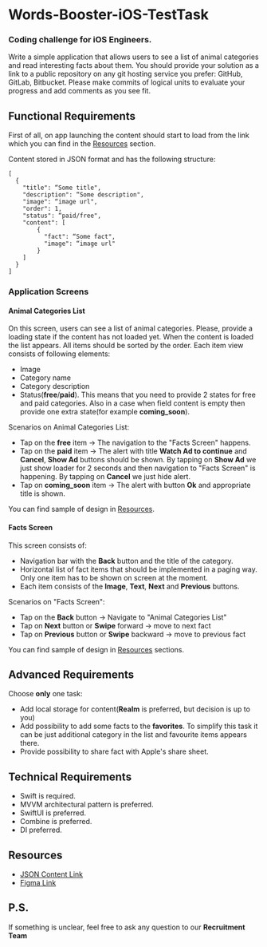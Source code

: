 # Words-Booster-iOS-TestTask
### Coding challenge for iOS Engineers.

Write a simple application that allows users to see a list of animal categories and read interesting facts about them. You should provide your solution as a link to a public repository on any git hosting service you prefer: GitHub, GitLab, Bitbucket. Please make commits of logical units to evaluate your progress and add comments as you see fit.

## Functional Requirements

First of all, on app launching the content should start to load from the link which you can find in the [Resources](#resources) section.

Content stored in JSON format and has the following structure:
```
[
  {
    "title": “Some title",
    "description": “Some description",
    "image": “image url",
    "order": 1,
    "status": “paid/free",
    "content": [
        {
          "fact": “Some fact",
          "image": “image url"
        }
    ]
  }
]
```

### Application Screens
#### Animal Categories List 
On this screen, users can see a list of animal categories. Please, provide a loading state if the content has not loaded yet. When the content is loaded the list appears. All items should be sorted by the order. Each item view consists of following elements:
  - Image
  - Category name
  - Category description
  - Status(**free**/**paid**). This means that you need to provide 2 states for free and paid categories. Also in a case when field content is empty then provide one extra state(for example **coming_soon**).

Scenarios on Animal Categories List:
  - Tap on the **free** item -> The navigation to the "Facts Screen" happens.
  - Tap on the **paid** item -> The alert with title **Watch Ad to continue** and **Cancel**, **Show Ad** buttons should be shown. By tapping on **Show Ad** we just show loader for 2 seconds and then navigation to "Facts Screen" is happening. By tapping on **Cancel** we just hide alert.
  - Tap on **coming_soon** item -> The alert with button **Ok** and appropriate title is shown.

You can find sample of design in [Resources](#resources).

#### Facts Screen  
This screen consists of:
  - Navigation bar with the **Back** button and the title of the category.
  - Horizontal list of fact items that should be implemented in a paging way. Only one item has to be shown on screen at the moment. 
  - Each item consists of the **Image**, **Text**, **Next** and **Previous** buttons.

Scenarios on "Facts Screen":
  - Tap on the **Back** button -> Navigate to "Animal Categories List"
  - Tap on **Next** button or **Swipe** forward -> move to next fact
  - Tap on **Previous** button or **Swipe** backward -> move to previous fact

You can find sample of design in [Resources](#resources) sections.

## Advanced Requirements
Choose **only** one task:
- Add local storage for content(**Realm** is preferred, but decision is up to you)
- Add possibility to add some facts to the **favorites**. To simplify this task it can be just additional category in the list and favourite items appears there.
- Provide possibility to share fact with Apple's share sheet.

## Technical Requirements

- Swift is required.
- MVVM architectural pattern is preferred.
- SwiftUI is preferred.
- Combine is preferred.
- DI preferred.

## Resources
- [JSON Content Link](https://drive.google.com/uc?export=download&id=12L7OflAsIxPOF47ssRdKyjXoWbUrq4V5)
- [Figma Link](https://www.figma.com/file/tCZyyMoGAuHiOnY6zSg65A/Words-Booster-Test-Task-iOS?node-id=0%3A1)

## P.S.
If something is unclear, feel free to ask any question to our **Recruitment Team**
